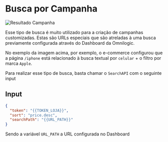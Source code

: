 # Busca por Campanha

![Resultado Campanha](search-api/campaign.png)

Esse tipo de busca é muito utilizado para a criação de campanhas customizadas. Estas são URLs especiais que são atreladas à uma busca previamente configurada através do Dashboard da Omnilogic.

No exemplo da imagem acima, por exemplo, o e-commerce configurou que a página `/iphone` está relacionado à busca textual por `celular` + o filtro por marca `Apple`.

Para realizar esse tipo de busca, basta chamar o `SearchAPI` com o seguinte input

## Input

```json
{
  "token": "{{TOKEN_LOJA}}",
  "sort": "price.desc",
  "searchPath": "{{URL_PATH}}"
}
```

Sendo a variável `URL_PATH` a URL configurada no Dashboard
